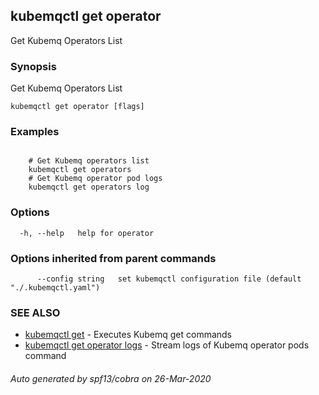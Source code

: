 ## kubemqctl get operator

Get Kubemq Operators List

### Synopsis

Get Kubemq Operators List

```
kubemqctl get operator [flags]
```

### Examples

```

	# Get Kubemq operators list 
	kubemqctl get operators  
	# Get Kubemq operator pod logs 
	kubemqctl get operators log

```

### Options

```
  -h, --help   help for operator
```

### Options inherited from parent commands

```
      --config string   set kubemqctl configuration file (default "./.kubemqctl.yaml")
```

### SEE ALSO

* [kubemqctl get](kubemqctl_get.md)	 - Executes Kubemq get commands
* [kubemqctl get operator logs](kubemqctl_get_operator_logs.md)	 - Stream logs of Kubemq operator pods command

###### Auto generated by spf13/cobra on 26-Mar-2020
